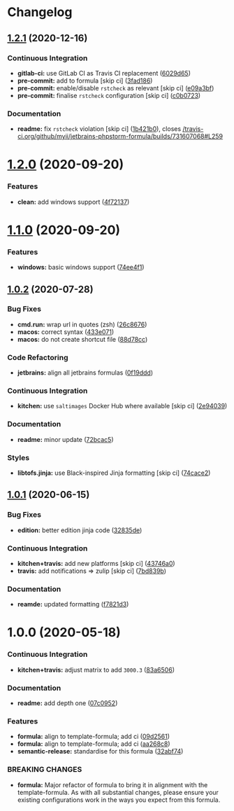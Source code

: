 # Changelog

## [1.2.1](https://github.com/saltstack-formulas/jetbrains-phpstorm-formula/compare/v1.2.0...v1.2.1) (2020-12-16)


### Continuous Integration

* **gitlab-ci:** use GitLab CI as Travis CI replacement ([6029d65](https://github.com/saltstack-formulas/jetbrains-phpstorm-formula/commit/6029d656e9759a1503cf2f67a36f8c8f86352fa3))
* **pre-commit:** add to formula [skip ci] ([3fad186](https://github.com/saltstack-formulas/jetbrains-phpstorm-formula/commit/3fad186abc5d564ee34b0b8c240a273f2388c1ec))
* **pre-commit:** enable/disable `rstcheck` as relevant [skip ci] ([e09a3bf](https://github.com/saltstack-formulas/jetbrains-phpstorm-formula/commit/e09a3bf62555501bf08203cc23d6bdaf666e79c5))
* **pre-commit:** finalise `rstcheck` configuration [skip ci] ([c0b0723](https://github.com/saltstack-formulas/jetbrains-phpstorm-formula/commit/c0b0723c168558620ecb7f70934b4b2d00fd758e))


### Documentation

* **readme:** fix `rstcheck` violation [skip ci] ([1b421b0](https://github.com/saltstack-formulas/jetbrains-phpstorm-formula/commit/1b421b01993167eeb3710ef6dbf2a9e53f96cf8b)), closes [/travis-ci.org/github/myii/jetbrains-phpstorm-formula/builds/731607068#L259](https://github.com//travis-ci.org/github/myii/jetbrains-phpstorm-formula/builds/731607068/issues/L259)

# [1.2.0](https://github.com/saltstack-formulas/jetbrains-phpstorm-formula/compare/v1.1.0...v1.2.0) (2020-09-20)


### Features

* **clean:** add windows support ([4f72137](https://github.com/saltstack-formulas/jetbrains-phpstorm-formula/commit/4f72137679074ab46b1c60415990d09b3841bccd))

# [1.1.0](https://github.com/saltstack-formulas/jetbrains-phpstorm-formula/compare/v1.0.2...v1.1.0) (2020-09-20)


### Features

* **windows:** basic windows support ([74ee4f1](https://github.com/saltstack-formulas/jetbrains-phpstorm-formula/commit/74ee4f164912b680465987c0877907abeffb71c2))

## [1.0.2](https://github.com/saltstack-formulas/jetbrains-phpstorm-formula/compare/v1.0.1...v1.0.2) (2020-07-28)


### Bug Fixes

* **cmd.run:** wrap url in quotes (zsh) ([26c8676](https://github.com/saltstack-formulas/jetbrains-phpstorm-formula/commit/26c8676467bebaed2bccecf732c39ae5b2288591))
* **macos:** correct syntax ([433e071](https://github.com/saltstack-formulas/jetbrains-phpstorm-formula/commit/433e0710a43cfb9a20e8bcbb2ecb41e297fb002d))
* **macos:** do not create shortcut file ([88d78cc](https://github.com/saltstack-formulas/jetbrains-phpstorm-formula/commit/88d78ccb46102b66567a32230f6842a215c096f9))


### Code Refactoring

* **jetbrains:** align all jetbrains formulas ([0f19ddd](https://github.com/saltstack-formulas/jetbrains-phpstorm-formula/commit/0f19ddd554f730edbe64490a7380a65ea84344e7))


### Continuous Integration

* **kitchen:** use `saltimages` Docker Hub where available [skip ci] ([2e94039](https://github.com/saltstack-formulas/jetbrains-phpstorm-formula/commit/2e94039eb9005358c00600fde31d3658a11a68c8))


### Documentation

* **readme:** minor update ([72bcac5](https://github.com/saltstack-formulas/jetbrains-phpstorm-formula/commit/72bcac58b914f84a2db47e8fb66bca3ae8f14988))


### Styles

* **libtofs.jinja:** use Black-inspired Jinja formatting [skip ci] ([74cace2](https://github.com/saltstack-formulas/jetbrains-phpstorm-formula/commit/74cace286339538c75c5af1016fbe6823e30c516))

## [1.0.1](https://github.com/saltstack-formulas/jetbrains-phpstorm-formula/compare/v1.0.0...v1.0.1) (2020-06-15)


### Bug Fixes

* **edition:** better edition jinja code ([32835de](https://github.com/saltstack-formulas/jetbrains-phpstorm-formula/commit/32835de6caa5fd03cdc1aba36fe8acb0d94a4b61))


### Continuous Integration

* **kitchen+travis:** add new platforms [skip ci] ([43746a0](https://github.com/saltstack-formulas/jetbrains-phpstorm-formula/commit/43746a0ed4a1f4f3005946c3f8955fbd290254a9))
* **travis:** add notifications => zulip [skip ci] ([7bd839b](https://github.com/saltstack-formulas/jetbrains-phpstorm-formula/commit/7bd839b268399bf530547ef2da289f6204c9a2cc))


### Documentation

* **reamde:** updated formatting ([f7821d3](https://github.com/saltstack-formulas/jetbrains-phpstorm-formula/commit/f7821d37c2cbc1dee49ab3708545fad2e02b468a))

# 1.0.0 (2020-05-18)


### Continuous Integration

* **kitchen+travis:** adjust matrix to add `3000.3` ([83a6506](https://github.com/saltstack-formulas/jetbrains-phpstorm-formula/commit/83a65067e69aa20787fcb3c601702e9d112464f8))


### Documentation

* **readme:** add depth one ([07c0952](https://github.com/saltstack-formulas/jetbrains-phpstorm-formula/commit/07c0952758db9ba8d5d7a99390435b9ea3c657df))


### Features

* **formula:** align to template-formula; add ci ([09d2561](https://github.com/saltstack-formulas/jetbrains-phpstorm-formula/commit/09d25614f573fdc6c19fa0216fe81ff9bfb8ee0f))
* **formula:** align to template-formula; add ci ([aa268c8](https://github.com/saltstack-formulas/jetbrains-phpstorm-formula/commit/aa268c8327d6244d7ec5b78fa096341e2f6cd4bb))
* **semantic-release:** standardise for this formula ([32abf74](https://github.com/saltstack-formulas/jetbrains-phpstorm-formula/commit/32abf742baa228779ff76b3b6ca683aa2070df16))


### BREAKING CHANGES

* **formula:** Major refactor of formula to bring it in alignment with the
template-formula. As with all substantial changes, please ensure your
existing configurations work in the ways you expect from this formula.
